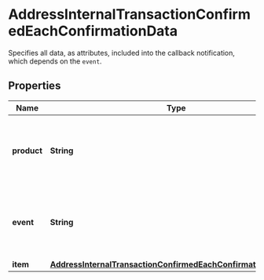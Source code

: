 

# AddressInternalTransactionConfirmedEachConfirmationData

Specifies all data, as attributes, included into the callback notification, which depends on the `event`.

## Properties

Name | Type | Description | Notes
------------ | ------------- | ------------- | -------------
**product** | **String** | Represents the Crypto APIs 2.0 product which sends the callback. | 
**event** | **String** | Defines the specific event, for which a callback subscription is set. | 
**item** | [**AddressInternalTransactionConfirmedEachConfirmationDataItem**](AddressInternalTransactionConfirmedEachConfirmationDataItem.md) |  | 



